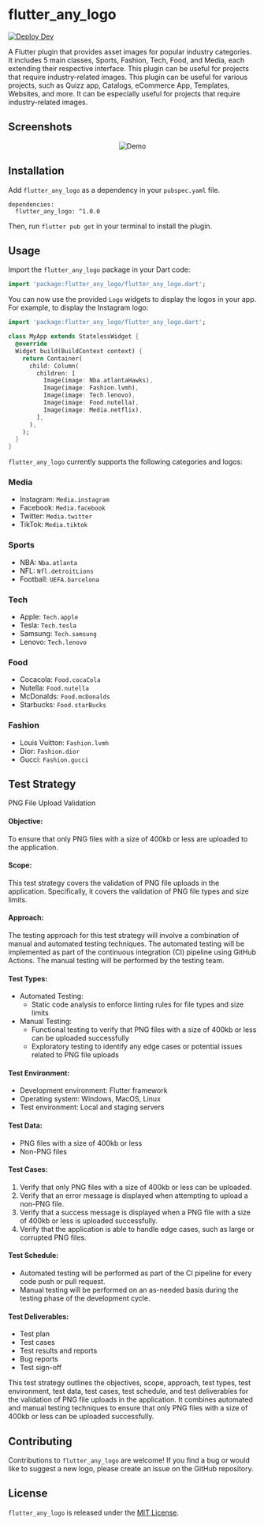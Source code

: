 # flutter_any_logo

[![Deploy Dev](https://github.com/JordyHers/flutter_any_logo/actions/workflows/deploy_dev.yml/badge.svg?branch=main)](https://github.com/JordyHers/flutter_any_logo/actions/workflows/deploy_dev.yml)

A Flutter plugin that provides asset images for popular industry categories.
It includes 5 main classes, Sports, Fashion, Tech, Food, and Media, each extending their respective interface.
This plugin can be useful for projects that require industry-related images. This plugin can be useful for various
projects, such as Quizz app, Catalogs, eCommerce App, Templates, Websites, and more. It can be especially useful for projects that require industry-related images.

## Screenshots

<p align="center">
  <img src="https://user-images.githubusercontent.com/49708438/234598133-8159f94e-63ac-4dfc-acd8-bb5c7901c0da.gif" alt="Demo"/>
</p>


## Installation

Add `flutter_any_logo` as a dependency in your `pubspec.yaml` file.

```
dependencies:
  flutter_any_logo: ^1.0.0
```

Then, run `flutter pub get` in your terminal to install the plugin.

## Usage

Import the `flutter_any_logo` package in your Dart code:

```dart
import 'package:flutter_any_logo/flutter_any_logo.dart';
```

You can now use the provided `Logo` widgets to display the logos in your app. For example, to display the Instagram logo:

```dart
import 'package:flutter_any_logo/flutter_any_logo.dart';

class MyApp extends StatelessWidget {
  @override
  Widget build(BuildContext context) {
    return Container(
      child: Column(
        children: [
          Image(image: Nba.atlantaHawks),
          Image(image: Fashion.lvmh),
          Image(image: Tech.lenovo),
          Image(image: Food.nutella),
          Image(image: Media.netflix),
        ],
      ),
    );
  }
}
```


`flutter_any_logo` currently supports the following categories and logos:

### Media

- Instagram: `Media.instagram`
- Facebook: `Media.facebook`
- Twitter: `Media.twitter`
- TikTok: `Media.tiktok`

### Sports

- NBA: `Nba.atlanta`
- NFL: `Nfl.detroitLions`
- Football: `UEFA.barcelona`


### Tech

- Apple: `Tech.apple`
- Tesla: `Tech.tesla`
- Samsung: `Tech.samsung`
- Lenovo: `Tech.lenovo`

### Food

- Cocacola: `Food.cocaCola`
- Nutella: `Food.nutella`
- McDonalds: `Food.mcDonalds`
- Starbucks: `Food.starBucks`


### Fashion

- Louis Vuitton: `Fashion.lvmh`
- Dior: `Fashion.dior`
- Gucci: `Fashion.gucci`


## Test Strategy 

PNG File Upload Validation

#### Objective:
To ensure that only PNG files with a size of 400kb or less are uploaded to the application.

#### Scope:
This test strategy covers the validation of PNG file uploads in the application. Specifically, it covers the validation of PNG file types and size limits.

#### Approach:
The testing approach for this test strategy will involve a combination of manual and automated testing techniques. The automated testing will be implemented as part of the continuous integration (CI) pipeline using GitHub Actions. The manual testing will be performed by the testing team.

#### Test Types:
- Automated Testing:
  - Static code analysis to enforce linting rules for file types and size limits
- Manual Testing:
  - Functional testing to verify that PNG files with a size of 400kb or less can be uploaded successfully
  - Exploratory testing to identify any edge cases or potential issues related to PNG file uploads

#### Test Environment:
- Development environment: Flutter framework
- Operating system: Windows, MacOS, Linux
- Test environment: Local and staging servers

#### Test Data:
- PNG files with a size of 400kb or less
- Non-PNG files

#### Test Cases:
1. Verify that only PNG files with a size of 400kb or less can be uploaded.
2. Verify that an error message is displayed when attempting to upload a non-PNG file.
3. Verify that a success message is displayed when a PNG file with a size of 400kb or less is uploaded successfully.
4. Verify that the application is able to handle edge cases, such as large or corrupted PNG files.

#### Test Schedule:
- Automated testing will be performed as part of the CI pipeline for every code push or pull request.
- Manual testing will be performed on an as-needed basis during the testing phase of the development cycle.

#### Test Deliverables:
- Test plan
- Test cases
- Test results and reports
- Bug reports
- Test sign-off


This test strategy outlines the objectives, scope, approach, test types, test environment, test data, test cases, test schedule, and test deliverables for the validation of PNG file uploads in the application. It combines automated and manual testing techniques to ensure that only PNG files with a size of 400kb or less can be uploaded successfully.

## Contributing

Contributions to `flutter_any_logo` are welcome! If you find a bug or would like to suggest a new logo, please create an issue on the GitHub repository.

## License

`flutter_any_logo` is released under the [MIT License](https://github.com/example/flutter_any_logo/blob/main/LICENSE).

